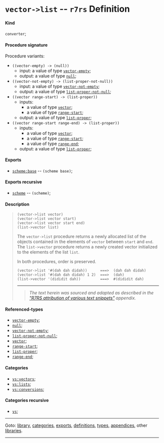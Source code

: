 

<a id='definition__r7rs__vector-_3e_list'></a>

# `vector->list` -- `r7rs` Definition


<a id='definition__r7rs__vector-_3e_list__kind'></a>

#### Kind

`converter`;


<a id='definition__r7rs__vector-_3e_list__procedure-signature'></a>

#### Procedure signature

Procedure variants:
 * `((vector-empty) -> (null))`
   * input: a value of type [`vector-empty`](../../r7rs/types/vector-empty.md#type__r7rs__vector-empty);
   * output: a value of type [`null`](../../r7rs/types/null.md#type__r7rs__null);
 * `((vector-not-empty) -> (list-proper-not-null))`
   * input: a value of type [`vector-not-empty`](../../r7rs/types/vector-not-empty.md#type__r7rs__vector-not-empty);
   * output: a value of type [`list-proper-not-null`](../../r7rs/types/list-proper-not-null.md#type__r7rs__list-proper-not-null);
 * `((vector range-start) -> (list-proper))`
   * inputs:
     * a value of type [`vector`](../../r7rs/types/vector.md#type__r7rs__vector);
     * a value of type [`range-start`](../../r7rs/types/range-start.md#type__r7rs__range-start);
   * output: a value of type [`list-proper`](../../r7rs/types/list-proper.md#type__r7rs__list-proper);
 * `((vector range-start range-end) -> (list-proper))`
   * inputs:
     * a value of type [`vector`](../../r7rs/types/vector.md#type__r7rs__vector);
     * a value of type [`range-start`](../../r7rs/types/range-start.md#type__r7rs__range-start);
     * a value of type [`range-end`](../../r7rs/types/range-end.md#type__r7rs__range-end);
   * output: a value of type [`list-proper`](../../r7rs/types/list-proper.md#type__r7rs__list-proper);


<a id='definition__r7rs__vector-_3e_list__exports'></a>

#### Exports

 * [`scheme:base`](../../r7rs/exports/scheme_3a_base.md#export__r7rs__scheme_3a_base) -- `(scheme base)`;


<a id='definition__r7rs__vector-_3e_list__exports-recursive'></a>

#### Exports recursive

 * [`scheme`](../../r7rs/exports/scheme.md#export__r7rs__scheme) -- `(scheme)`;


<a id='definition__r7rs__vector-_3e_list__description'></a>

#### Description

> ````
> (vector->list vector)
> (vector->list vector start)
> (vector->list vector start end)
> (list->vector list)
> ````
> 
> 
> The `vector->list` procedure returns a newly allocated list of the objects contained
> in the elements of `vector` between `start` and `end`.
> The `list->vector` procedure returns a newly
> created vector initialized to the elements of the list `list`.
> 
> In both procedures, order is preserved.
> 
> ````
> (vector->list '#(dah dah didah))      ===>  (dah dah didah)
> (vector->list '#(dah dah didah) 1 2)  ===>  (dah)
> (list->vector '(dididit dah))         ===>  #(dididit dah)
> ````
> 
> 
> ----
> > *The text herein was sourced and adapted as described in the ["R7RS attribution of various text snippets"](../../r7rs/appendices/attribution.md#appendix__r7rs__attribution) appendix.*


<a id='definition__r7rs__vector-_3e_list__referenced-types'></a>

#### Referenced-types

 * [`vector-empty`](../../r7rs/types/vector-empty.md#type__r7rs__vector-empty);
 * [`null`](../../r7rs/types/null.md#type__r7rs__null);
 * [`vector-not-empty`](../../r7rs/types/vector-not-empty.md#type__r7rs__vector-not-empty);
 * [`list-proper-not-null`](../../r7rs/types/list-proper-not-null.md#type__r7rs__list-proper-not-null);
 * [`vector`](../../r7rs/types/vector.md#type__r7rs__vector);
 * [`range-start`](../../r7rs/types/range-start.md#type__r7rs__range-start);
 * [`list-proper`](../../r7rs/types/list-proper.md#type__r7rs__list-proper);
 * [`range-end`](../../r7rs/types/range-end.md#type__r7rs__range-end);


<a id='definition__r7rs__vector-_3e_list__categories'></a>

#### Categories

 * [`vs:vectors`](../../vonuvoli/categories/vs_3a_vectors.md#category__vonuvoli__vs_3a_vectors);
 * [`vs:lists`](../../vonuvoli/categories/vs_3a_lists.md#category__vonuvoli__vs_3a_lists);
 * [`vs:conversions`](../../vonuvoli/categories/vs_3a_conversions.md#category__vonuvoli__vs_3a_conversions);


<a id='definition__r7rs__vector-_3e_list__categories-recursive'></a>

#### Categories recursive

 * [`vs`](../../vonuvoli/categories/vs.md#category__vonuvoli__vs);

----

Goto: [library](../../r7rs/_index.md#library__r7rs), [categories](../../r7rs/categories/_index.md#toc__r7rs__categories), [exports](../../r7rs/exports/_index.md#toc__r7rs__exports), [definitions](../../r7rs/definitions/_index.md#toc__r7rs__definitions), [types](../../r7rs/types/_index.md#toc__r7rs__types), [appendices](../../r7rs/appendices/_index.md#toc__r7rs__appendices), other [libraries](../../_libraries.md#toc__libraries).

----

